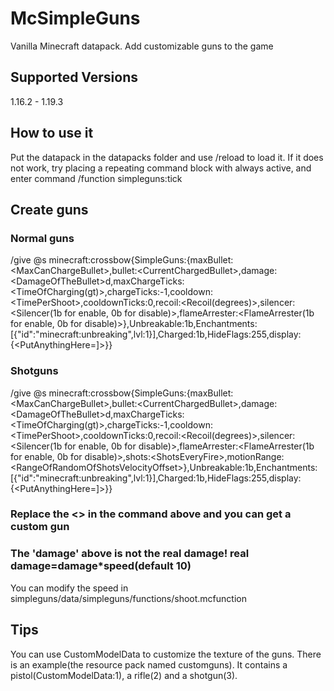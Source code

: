 # McSimpleGuns
Vanilla Minecraft datapack. Add customizable guns to the game

## Supported Versions
1.16.2 - 1.19.3

## How to use it

Put the datapack in the datapacks folder and use /reload to load it.
If it does not work, try placing a repeating command block with always active, and enter command /function simpleguns:tick 

## Create guns

### Normal guns

/give @s minecraft:crossbow{SimpleGuns:{maxBullet:\<MaxCanChargeBullet>,bullet:\<CurrentChargedBullet>,damage:\<DamageOfTheBullet>d,maxChargeTicks:\<TimeOfCharging(gt)>,chargeTicks:-1,cooldown:\<TimePerShoot>,cooldownTicks:0,recoil:\<Recoil(degrees)>,silencer:\<Silencer(1b for enable, 0b for disable)>,flameArrester:\<FlameArrester(1b for enable, 0b for disable)>},Unbreakable:1b,Enchantments:[{"id":"minecraft:unbreaking",lvl:1}],Charged:1b,HideFlags:255,display:{<PutAnythingHere=]>}}

### Shotguns

/give @s minecraft:crossbow{SimpleGuns:{maxBullet:\<MaxCanChargeBullet>,bullet:\<CurrentChargedBullet>,damage:\<DamageOfTheBullet>d,maxChargeTicks:\<TimeOfCharging(gt)>,chargeTicks:-1,cooldown:\<TimePerShoot>,cooldownTicks:0,recoil:\<Recoil(degrees)>,silencer:\<Silencer(1b for enable, 0b for disable)>,flameArrester:\<FlameArrester(1b for enable, 0b for disable)>,shots:\<ShotsEveryFire>,motionRange:\<RangeOfRandomOfShotsVelocityOffset>},Unbreakable:1b,Enchantments:[{"id":"minecraft:unbreaking",lvl:1}],Charged:1b,HideFlags:255,display:{<PutAnythingHere=]>}}

### Replace the <> in the command above and you can get a custom gun

### The 'damage' above is not the real damage! real damage=damage*speed(default 10)
You can modify the speed in simpleguns/data/simpleguns/functions/shoot.mcfunction

## Tips

You can use CustomModelData to customize the texture of the guns.
There is an example(the resource pack named customguns). It contains a pistol(CustomModelData:1), a rifle(2) and a shotgun(3).
